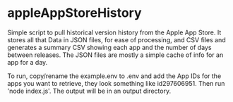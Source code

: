 # appleAppStoreHistory

Simple script to pull historical version history from the Apple App Store. It stores all that Data
in JSON files, for ease of processing, and CSV files and generates a summary CSV showing each app 
and the number of days between releases.  The JSON files are mostly a simple cache of info for an 
app for a day.

To run, copy/rename the example.env to .env and add the App IDs for the apps you want to retrieve, they look 
something like id297606951. Then run 'node index.js'. The output will be in an output directory.